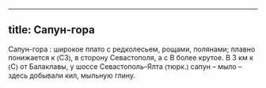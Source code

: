 
---
title: Сапун-гора
---
Сапун-гора
: широкое плато с редколесьем, рощами, полянами; плавно понижается к ⦅СЗ⦆, в сторону Севастополя, а с В более крутое. В 3 км к ⦅С⦆ от Балаклавы, у шоссе Севастополь–Ялта ⦅тюрк.⦆ сапун – мыло – здесь добывали кил, мыльную глину.

